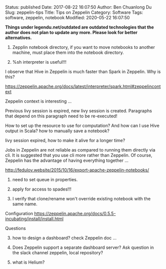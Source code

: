 Status: published
Date: 2017-08-22 16:07:50
Author: Ben Chuanlong Du
Slug: zeppelin-tips
Title: Tips on Zeppelin
Category: Software
Tags: software, zeppelin, notebook
Modified: 2020-05-22 16:07:50

**Things under legendu.net/outdated are outdated technologies that the author does not plan to update any more. Please look for better alternatives.**

1. Zepplin notebook directory,
    if you want to move notebooks to another machine,
    must place them into the notebook directory.

2. %sh interpreter is useful!!!


I observe that Hive in Zeppelin is much faster than Spark in Zeppelin.
Why is this?


https://zeppelin.apache.org/docs/latest/interpreter/spark.html#zeppelincontext

Zeppelin context is interesting ...

Previous livy session is expired, new livy session is created. Paragraphs that depend on this paragraph need to be re-executed!



How to set up the resource to use for computation?
And how can I use Hive output in Scala?
how to manually save a notebook?

livy session expired, how to make it alive for a longer time?

Jobs in Zeppelin are not reliable as compared to running them directly via cli.
It is suggested that you use cli more rather than Zeppelin.
Of course, Zeppelin has the advantage of having everything together ...


http://fedulov.website/2015/10/16/export-apache-zeppelin-notebooks/



1. need to set queue in properties.

2. apply for access to spades!!!

1. I verify that clone/rename won't override existing notebook with the same name.

Configuration
https://zeppelin.apache.org/docs/0.5.5-incubating/install/install.html


Questions

3. how to design a dashboard? check Zeppelin doc ...
4. Does Zeppelin support a separate dashboard server? Ask question in the slack channel
    zeppelin, local repository?


3. what is Helium?
